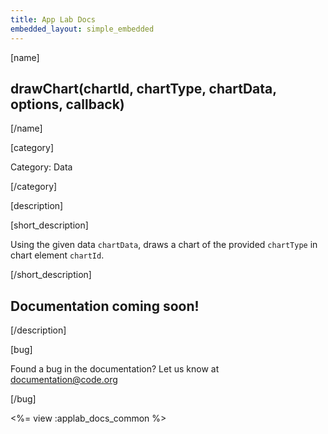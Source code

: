 ```yaml
---
title: App Lab Docs
embedded_layout: simple_embedded
---
```


[name]

## drawChart(chartId, chartType, chartData, options, callback)

[/name]


[category]

Category: Data

[/category]

[description]

[short_description]

Using the given data `chartData`, draws a chart of the provided `chartType` in chart element `chartId`.

[/short_description]

## Documentation coming soon!

[/description]

[bug]

Found a bug in the documentation? Let us know at documentation@code.org

[/bug]

<%= view :applab_docs_common %>
